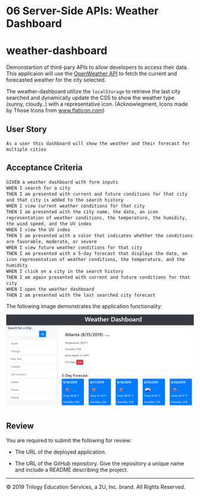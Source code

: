 # 06 Server-Side APIs: Weather Dashboard
# weather-dashboard

Demonstartion of third-pary APIs to allow developers to access their data.  This applicaion will use the  [OpenWeather API](https://openweathermap.org/api) to fetch the current and forecasted weather for the city selected.  

The weather-dashboard utilize the `localStorage` to retrieve the last city searched and dynamically update the CSS to show the weather type (sunny, cloudy..) with a representative icon.  (Acknowlegment, Icons made by Those Icons from www.flaticon.com)


## User Story

```
As a user this dashboard will show the weather and their forecast for multiple cities

```

## Acceptance Criteria

```
GIVEN a weather dashboard with form inputs
WHEN I search for a city
THEN I am presented with current and future conditions for that city and that city is added to the search history
WHEN I view current weather conditions for that city
THEN I am presented with the city name, the date, an icon representation of weather conditions, the temperature, the humidity, the wind speed, and the UV index
WHEN I view the UV index
THEN I am presented with a color that indicates whether the conditions are favorable, moderate, or severe
WHEN I view future weather conditions for that city
THEN I am presented with a 5-day forecast that displays the date, an icon representation of weather conditions, the temperature, and the humidity
WHEN I click on a city in the search history
THEN I am again presented with current and future conditions for that city
WHEN I open the weather dashboard
THEN I am presented with the last searched city forecast
```

The following image demonstrates the application functionality:

![weather dashboard demo](./Assets/06-server-side-apis-homework-demo.png)

## Review

You are required to submit the following for review:

* The URL of the deployed application.

* The URL of the GitHub repository. Give the repository a unique name and include a README describing the project.

- - -
© 2019 Trilogy Education Services, a 2U, Inc. brand. All Rights Reserved.
